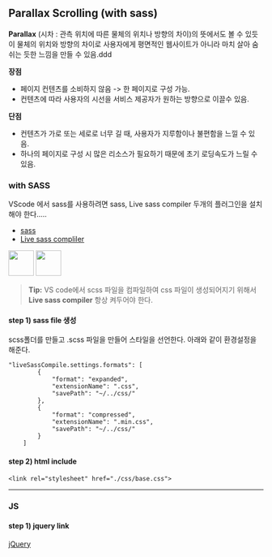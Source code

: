 ## Parallax Scrolling (with sass) ##

**Parallax** (시차 : 관측 위치에 따른 물체의 위치나 방향의 차이)의 뜻에서도 볼 수 있듯이 물체의 위치와 방향의 차이로 사용자에게 평면적인 웹사이트가 아니라 마치 살아 숨쉬는 듯한 느낌을 만들 수 있음.ddd

**장점**
- 페이지 컨텐츠를 소비하지 않음 -> 한 페이지로 구성 가능.
- 컨텐츠에 따라 사용자의 시선을 서비스 제공자가 원하는 방향으로 이끌수 있음.

**단점**
- 컨텐츠가 가로 또는 세로로 너무 길 때, 사용자가 지루함이나 불편함을 느낄 수 있음.
- 하나의 페이지로 구성 시 많은 리소스가 필요하기 때문에 초기 로딩속도가 느릴 수 있음.

### with SASS ###

VScode 에서 sass를 사용하려면 sass, Live sass compiler 두개의 플러그인을 설치해야 한다.....

- [sass](https://marketplace.visualstudio.com/items?itemName=robinbentley.sass-indented)
- [Live sass compliler](https://marketplace.visualstudio.com/items?itemName=ritwickdey.live-sass)
<div>
<span><img src="https://robinbentley.gallerycdn.vsassets.io/extensions/robinbentley/sass-indented/1.4.9/1523787844290/Microsoft.VisualStudio.Services.Icons.Default" width=50px height=50px></span>
<span><img src="https://ritwickdey.gallerycdn.vsassets.io/extensions/ritwickdey/live-sass/1.3.0/1518981325878/Microsoft.VisualStudio.Services.Icons.Default" width=50px height=50px></span>
</div>

> **Tip:** VS code에서 scss 파일을 컴파일하여 css 파일이 생성되어지기 위해서 **Live sass compiler** 항상 켜두어야 한다.

#### step 1) <i class="icon-file"></i> sass file 생성 ####
scss폴더를 만들고 .scss 파일을 만들어 스타일을 선언한다. 아래와 같이 환경설정을 해준다.

```
"liveSassCompile.settings.formats": [
        {
            "format": "expanded",
            "extensionName": ".css",
            "savePath": "~/../css/"
        },
        {
            "format": "compressed",
            "extensionName": ".min.css",
            "savePath": "~/../css/"
        }
    ]
```

#### step 2) <i class="icon-pencil"></i> html include ####                        

```
<link rel="stylesheet" href="./css/base.css">
```

* * *

### JS ####

#### step 1) jquery link ####

[jQuery](https://jquery.com/)

